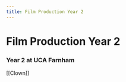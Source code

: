 ```yaml
---
title: Film Production Year 2
---
```

# Film Production Year 2

### Year 2 at UCA Farnham

[[Clown]]